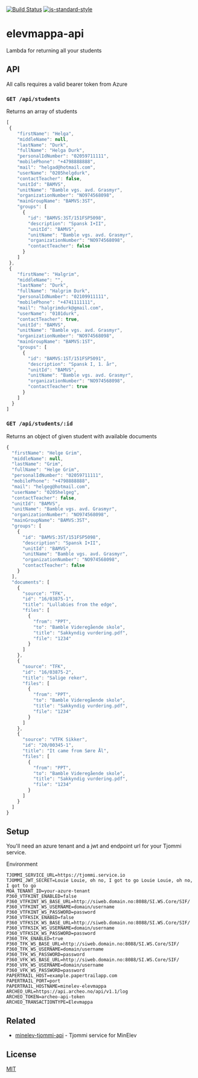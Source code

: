 [![Build Status](https://travis-ci.com/vtfk/elevmappa-api.svg?branch=master)](https://travis-ci.com/vtfk/elevmappa-api)
[![js-standard-style](https://img.shields.io/badge/code%20style-standard-brightgreen.svg?style=flat)](https://github.com/feross/standard)

# elevmappa-api

Lambda for returning all your students

## API

All calls requires a valid bearer token from Azure

### ```GET /api/students```

Returns an array of students

```JavaScript
[
 {
    "firstName": "Helga",
    "middleName": null,
    "lastName": "Durk",
    "fullName": "Helga Durk",
    "personalIdNumber": "02059711111",
    "mobilePhone": "+4798888888",
    "mail": "helgad@hotmail.com",
    "userName": "0205helgdurk",
    "contactTeacher": false,
    "unitId": "BAMVS",
    "unitName": "Bamble vgs. avd. Grasmyr",
    "organizationNumber": "NO974568098",
    "mainGroupName": "BAMVS:3ST",
    "groups": [
      {
        "id": "BAMVS:3ST/151FSP5098",
        "description": "Spansk I+II",
        "unitId": "BAMVS",
        "unitName": "Bamble vgs. avd. Grasmyr",
        "organizationNumber": "NO974568098",
        "contactTeacher": false
      }
    ]
 },
 {
    "firstName": "Halgrim",
    "middleName": "",
    "lastName": "Durk",
    "fullName": "Halgrim Durk",
    "personalIdNumber": "02109911111",
    "mobilePhone": "+4741111111",
    "mail": "halgrimdurk@gmail.com",
    "userName": "0101durk",
    "contactTeacher": true,
    "unitId": "BAMVS",
    "unitName": "Bamble vgs. avd. Grasmyr",
    "organizationNumber": "NO974568098",
    "mainGroupName": "BAMVS:1ST",
    "groups": [
      {
        "id": "BAMVS:1ST/151FSP5091",
        "description": "Spansk I, 1. år",
        "unitId": "BAMVS",
        "unitName": "Bamble vgs. avd. Grasmyr",
        "organizationNumber": "NO974568098",
        "contactTeacher": true
      }
    ]
  }
]
```

### ```GET /api/students/:id```

Returns an object of given student with available documents

```JavaScript
{
  "firstName": "Helge Grim",
  "middleName": null,
  "lastName": "Grim",
  "fullName": "Helge Grim",
  "personalIdNumber": "02059711111",
  "mobilePhone": "+4798888888",
  "mail": "helgeg@hotmail.com",
  "userName": "0205helgeg",
  "contactTeacher": false,
  "unitId": "BAMVS",
  "unitName": "Bamble vgs. avd. Grasmyr",
  "organizationNumber": "NO974568098",
  "mainGroupName": "BAMVS:3ST",
  "groups": [
    {
      "id": "BAMVS:3ST/151FSP5098",
      "description": "Spansk I+II",
      "unitId": "BAMVS",
      "unitName": "Bamble vgs. avd. Grasmyr",
      "organizationNumber": "NO974568098",
      "contactTeacher": false
    }
  ],
  "documents": [
    {
      "source": "TFK",
      "id": "16/03875-1",
      "title": "Lullabies from the edge",
      "files": [
        {
          "from": "PPT",
          "to": "Bamble Videregående skole",
          "title": "Sakkyndig vurdering.pdf",
          "file": "1234"
        }
      ]
    },
    {
      "source": "TFK",
      "id": "16/03875-2",
      "title": "Salige reker",
      "files": [
        {
          "from": "PPT",
          "to": "Bamble Videregående skole",
          "title": "Sakkyndig vurdering.pdf",
          "file": "1234"
        }
      ]
    },
    {
      "source": "VTFK Sikker",
      "id": "20/00345-1",
      "title": "It came from Søre Ål",
      "files": [
        {
          "from": "PPT",
          "to": "Bamble Videregående skole",
          "title": "Sakkyndig vurdering.pdf",
          "file": "1234"
        }
      ]
    }
  ]
}
```

## Setup

You'll need an azure tenant and a jwt and endpoint url for your Tjommi service.

Environment

```
TJOMMI_SERVICE_URL=https://tjommi.service.io
TJOMMI_JWT_SECRET=Louie Louie, oh no, I got to go Louie Louie, oh no, I got to go
MOA_TENANT_ID=your-azure-tenant
P360_VTFKINT_ENABLED=false
P360_VTFKINT_WS_BASE_URL=http://siweb.domain.no:8088/SI.WS.Core/SIF/
P360_VTFKINT_WS_USERNAME=domain/username
P360_VTFKINT_WS_PASSWORD=password
P360_VTFKSIK_ENABED=false
P360_VTFKSIK_WS_BASE_URL=http://siweb.domain.no:8088/SI.WS.Core/SIF/
P360_VTFKSIK_WS_USERNAME=domain/username
P360_VTFKSIK_WS_PASSWORD=password
P360_TFK_ENABLED=true
P360_TFK_WS_BASE_URL=http://siweb.domain.no:8088/SI.WS.Core/SIF/
P360_TFK_WS_USERNAME=domain/username
P360_TFK_WS_PASSWORD=password
P360_VFK_WS_BASE_URL=http://siweb.domain.no:8088/SI.WS.Core/SIF/
P360_VFK_WS_USERNAME=domain/username
P360_VFK_WS_PASSWORD=password
PAPERTRAIL_HOST=example.papertrailapp.com
PAPERTRAIL_PORT=port
PAPERTRAIL_HOSTNAME=minelev-elevmappa
ARCHEO_URL=https://api.archeo.no/api/v1.1/log
ARCHEO_TOKEN=archeo-api-token
ARCHEO_TRANSACTIONTYPE=Elevmappa
```

## Related

- [minelev-tjommi-api](https://github.com/telemark/minelev-tjommi-api) - Tjommi service for MinElev

## License

[MIT](LICENSE)
